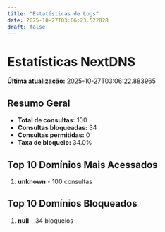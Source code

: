 ```yaml
---
title: "Estatísticas de Logs"
date: 2025-10-27T03:06:23.522828
draft: false
---
```

# Estatísticas NextDNS
**Última atualização:** 2025-10-27T03:06:22.883965
## Resumo Geral
- **Total de consultas:** 100
- **Consultas bloqueadas:** 34
- **Consultas permitidas:** 0
- **Taxa de bloqueio:** 34.0%
## Top 10 Domínios Mais Acessados
1. **unknown** - 100 consultas

## Top 10 Domínios Bloqueados

1. **null** - 34 bloqueios
